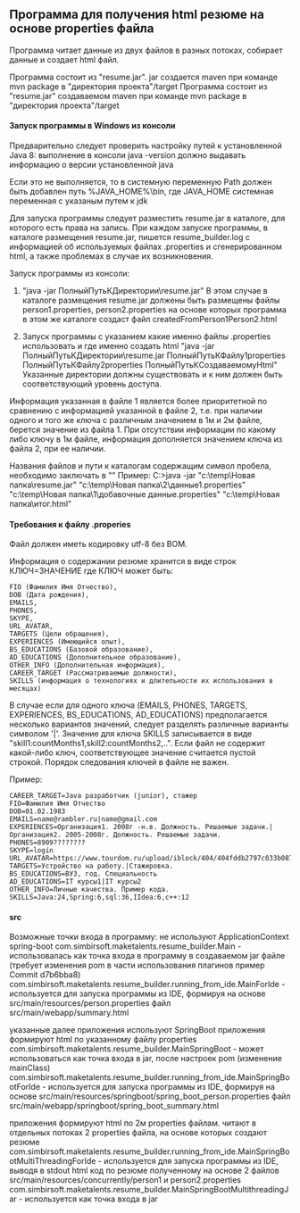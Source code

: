 ## Программа для получения html резюме  на основе properties файла

Программа читает данные из двух файлов в разных потоках, собирает данные и создает html файл.

Программа состоит из "resume.jar".
jar создается maven при команде mvn package в "директория проекта"/target
Программа состоит из "resume.jar" создаваемом maven при команде
mvn package в "директория проекта"/target

#### Запуск программы в Windows из консоли

Предварительно следует проверить настройку путей к установленной Java 8:
выполнение в консоли
java -version
должно выдавать информацию о версии установленной java

Если это не выполняется, то в системную переменную Path должен быть добавлен путь %JAVA_HOME%\bin,
где JAVA_HOME системная переменная с указаным путем к jdk

Для запуска программы следует разместить resume.jar в каталоге, для которого есть права на запись.
При каждом запуске программы, в каталоге размещения resume.jar, пишется resume_builder.log
с информацией об используемых файлах .properties и сгенерированном html, а также проблемах в случае их возникновения.

Запуск программы из консоли:
1.  "java -jar ПолныйПутьКДиректории\resume.jar"
В этом случае в каталоге размещения resume.jar должены быть размещены файлы person1.properties, person2.properties
на основе которых программа в этом же каталоге создаст файл createdFromPerson1Person2.html

2. Запуск программы с указанием какие именно файлы .properties использовать и где именно создать html
"java -jar ПолныйПутьКДиректории\resume.jar ПолныйПутьКФайлу1properties ПолныйПутьКФайлу2properties ПолныйПутьКCоздаваемомуHtml"
Указанные директории должны существовать и к ним должен быть соответствующий уровень доступа.

Информация указанная в файле 1 является более приоритетной по сравнению с информацией указанной в файле 2, т.е. при наличии
одного и того же ключа с различным значением в 1м и 2м файле, берется значение из файла 1.
При отсутствии информации по какому либо ключу в 1м файле, информация дополняется значением ключа из файла 2, при ее наличии.

Названия файлов и пути к каталогам содержащим символ пробела, необходимо заключать в ""
Пример:
C:\>java -jar "c:\temp\Новая папка\resume.jar" "c:\temp\Новая папка\2\данные1.properties" "c:\temp\Новая папка\1\добавочные данные.properties" "c:\temp\Новая папка\итог.html"

#### Требования к файлу .properies
Файл должен иметь кодировку utf-8 без BOM.

Информация о содержании резюме хранится в виде строк КЛЮЧ=ЗНАЧЕНИЕ
где КЛЮЧ может быть:

    FIO (Фамилия Имя Отчество),
    DOB (Дата рождения),
    EMAILS,
    PHONES,
    SKYPE,
    URL_AVATAR,
    TARGETS (Цели обращения),
    EXPERIENCES (Имеющийся опыт),
    BS_EDUCATIONS (Базовой образование),
    AD_EDUCATIONS (Дополнительное образование),
    OTHER_INFO (Дополнительная информация),
    CAREER_TARGET (Рассматриваемые должности),
    SKILLS (информация о технологиях и длительности их использования в месяцах)

В случае если для одного ключа (EMAILS, PHONES, TARGETS, EXPERIENCES, BS_EDUCATIONS, AD_EDUCATIONS) предполагается несколько вариантов значений, следует разделять различные варианты символом '|'.
Значение для ключа SKILLS записывается в виде "skill1:countMonths1,skill2:countMonths2,..".
Если файл не содержит какой-либо ключ, соответствующее значение считается пустой строкой. Порядок следования ключей в файле не важен.

Пример:

    CAREER_TARGET=Java разработчик (junior), стажер
    FIO=Фамилия Имя Отчество
    DOB=01.02.1983
    EMAILS=name@rambler.ru|name@gmail.com
    EXPERIENCES=Организация1. 2008г -н.в. Должность. Решаемые задачи.|Организация2. 2005-2008г. Должность. Решаемые задачи.
    PHONES=8909????????
    SKYPE=login
    URL_AVATAR=https://www.tourdom.ru/upload/iblock/404/404fddb2797c033b087c4247630b2db7.jpg
    TARGETS=Устройство на работу.|Стажировка.
    BS_EDUCATIONS=ВУЗ, год. Специальность
    AD_EDUCATIONS=IT курсы1|IT курсы2
    OTHER_INFO=Личные качества. Пример кода.
    SKILLS=Java:24,Spring:6,sql:36,IIdea:6,c++:12

#### src
Возможные точки входа в программу:
не используют ApplicationContext spring-boot
com.simbirsoft.maketalents.resume_builder.Main - использовалась как точка входа в программу в создаваемом jar файле (требует изменения pom в части использования плагинов пример Commit d7b6bba8)
com.simbirsoft.maketalents.resume_builder.running_from_ide.MainForIde - используется для запуска программы из IDE,
формируя на основе src/main/resources/person.properties файл src/main/webapp/summary.html

указанные далее приложения используют SpringBoot
приложения формируют html по указанному файлу properties
com.simbirsoft.maketalents.resume_builder.MainSpringBoot - может использоваться как точка входа в jar, после настроек pom (изменение mainClass)
com.simbirsoft.maketalents.resume_builder.running_from_ide.MainSpringBootForIde - используется для запуска программы из IDE,
формируя на основе src/main/resources/springboot/spring_boot_person.properties файл src/main/webapp/springboot/spring_boot_summary.html

приложения формируют html по 2м properties файлам. читают в отдельных потоках 2 properties файла, на основе которых создают резюме
com.simbirsoft.maketalents.resume_builder.running_from_ide.MainSpringBootMultiThreadingForIde - используется для запуска программы из IDE,
выводя в stdout html код по резюме полученному на основе 2 файлов src/main/resources/concurrently/person1 и person2.properties
com.simbirsoft.maketalents.resume_builder.MainSpringBootMultithreadingJar - используется как точка входа в jar
